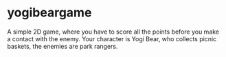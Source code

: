 # yogibeargame
A simple 2D game, where you have to score all the points before you make a contact with the enemy. Your character is Yogi Bear, who collects picnic baskets, the enemies are park rangers.  
